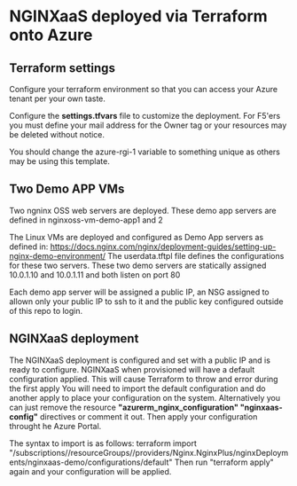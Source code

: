 # NGINXaaS deployed via Terraform onto Azure

## Terraform settings
Configure your terraform environment so that you can access your Azure tenant per your own taste.

Configure the **settings.tfvars** file to customize the deployment. For F5'ers you must define your mail address 
for the Owner tag or your resources may be deleted without notice.

You should change the azure-rgi-1 variable to something unique as others may be using this template.

## Two Demo APP VMs
Two ngninx OSS web servers are deployed. These demo app servers are defined in nginxoss-vm-demo-app1 and 2

The Linux VMs are deployed and configured as Demo App servers as defined in:
https://docs.nginx.com/nginx/deployment-guides/setting-up-nginx-demo-environment/
The userdata.tftpl file defines the configurations for these two servers.
These two demo servers are statically assigned 10.0.1.10 and 10.0.1.11 and both listen on port 80

Each demo app server will be assigned a public IP, an NSG assigned to allown only your public IP to ssh
to it and the public key configured outside of this repo to login.

## NGINXaaS deployment
The NGINXaaS deployment is configured and set with a public IP and is ready to configure.
NGINXaaS when provisioned will have a default configuration applied. This will cause Terraform to throw and error during the first apply
You will need to import the default configuration and do another apply to place your configuration on the system. Alternatively you can 
just remove the resource **"azurerm_nginx_configuration" "nginxaas-config"** directives or comment it out. Then apply your configuration throught he Azure Portal.

The syntax to import is as follows:
terraform import "/subscriptions/<SUBSCRIPTIONID>/resourceGroups/<RESOURCEGROUPNAME>/providers/Nginx.NginxPlus/nginxDeployments/nginxaas-demo/configurations/default"
Then run "terraform apply" again and your configuration will be applied.
